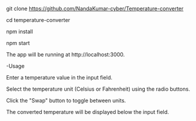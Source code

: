 git clone https://github.com/NandaKumar-cyber/Temperature-converter

cd temperature-converter

npm install

npm start



The app will be running at http://localhost:3000.

-Usage

Enter a temperature value in the input field.

Select the temperature unit (Celsius or Fahrenheit) using the radio buttons.

Click the "Swap" button to toggle between units.

The converted temperature will be displayed below the input field.
